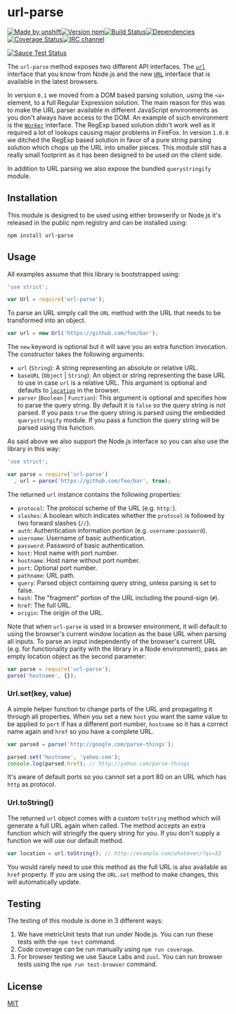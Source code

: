# url-parse

[![Made by unshift](https://img.shields.io/badge/made%20by-unshift-00ffcc.svg?style=flat-square)](http://unshift.io)[![Version npm](https://img.shields.io/npm/v/url-parse.svg?style=flat-square)](https://www.npmjs.com/package/url-parse)[![Build Status](https://img.shields.io/travis/unshiftio/url-parse/master.svg?style=flat-square)](https://travis-ci.org/unshiftio/url-parse)[![Dependencies](https://img.shields.io/david/unshiftio/url-parse.svg?style=flat-square)](https://david-dm.org/unshiftio/url-parse)[![Coverage Status](https://img.shields.io/coveralls/unshiftio/url-parse/master.svg?style=flat-square)](https://coveralls.io/r/unshiftio/url-parse?branch=master)[![IRC channel](https://img.shields.io/badge/IRC-irc.freenode.net%23unshift-00a8ff.svg?style=flat-square)](https://webchat.freenode.net/?channels=unshift)

[![Sauce Test Status](https://saucelabs.com/browser-matrix/url-parse.svg)](https://saucelabs.com/u/url-parse)

The `url-parse` method exposes two different API interfaces. The
[`url`](https://nodejs.org/api/url.html) interface that you know from Node.js
and the new [`URL`](https://developer.mozilla.org/en-US/docs/Web/API/URL/URL)
interface that is available in the latest browsers.

In version `0.1` we moved from a DOM based parsing solution, using the `<a>`
element, to a full Regular Expression solution. The main reason for this was
to make the URL parser available in different JavaScript environments as you
don't always have access to the DOM. An example of such environment is the
[`Worker`](https://developer.mozilla.org/en/docs/Web/API/Worker) interface.
The RegExp based solution didn't work well as it required a lot of lookups
causing major problems in FireFox. In version `1.0.0` we ditched the RegExp
based solution in favor of a pure string parsing solution which chops up the
URL into smaller pieces. This module still has a really small footprint as it
has been designed to be used on the client side.

In addition to URL parsing we also expose the bundled `querystringify` module.

## Installation

This module is designed to be used using either browserify or Node.js it's
released in the public npm registry and can be installed using:

```
npm install url-parse
```

## Usage

All examples assume that this library is bootstrapped using:

```js
'use strict';

var Url = require('url-parse');
```

To parse an URL simply call the `URL` method with the URL that needs to be
transformed into an object.

```js
var url = new Url('https://github.com/foo/bar');
```

The `new` keyword is optional but it will save you an extra function invocation.
The constructor takes the following arguments:

- `url` (`String`): A string representing an absolute or relative URL.
- `baseURL` (`Object` | `String`): An object or string representing
  the base URL to use in case `url` is a relative URL. This argument is
  optional and defaults to [`location`](https://developer.mozilla.org/en-US/docs/Web/API/Location)
  in the browser.
- `parser` (`Boolean` | `Function`): This argument is optional and specifies
  how to parse the query string. By default it is `false` so the query string
  is not parsed. If you pass `true` the query string is parsed using the
  embedded `querystringify` module. If you pass a function the query string
  will be parsed using this function.

As said above we also support the Node.js interface so you can also use the
library in this way:

```js
'use strict';

var parse = require('url-parse')
  , url = parse('https://github.com/foo/bar', true);
```

The returned `url` instance contains the following properties:

- `protocol`: The protocol scheme of the URL (e.g. `http:`).
- `slashes`: A boolean which indicates whether the `protocol` is followed by two
  forward slashes (`//`).
- `auth`: Authentication information portion (e.g. `username:password`).
- `username`: Username of basic authentication.
- `password`: Password of basic authentication.
- `host`: Host name with port number.
- `hostname`: Host name without port number.
- `port`: Optional port number.
- `pathname`: URL path.
- `query`: Parsed object containing query string, unless parsing is set to false.
- `hash`: The "fragment" portion of the URL including the pound-sign (`#`).
- `href`: The full URL.
- `origin`: The origin of the URL.

Note that when `url-parse` is used in a browser environment, it will default to
using the browser's current window location as the base URL when parsing all
inputs. To parse an input independently of the browser's current URL (e.g. for
functionality parity with the library in a Node environment), pass an empty
location object as the second parameter:

```js
var parse = require('url-parse');
parse('hostname', {});
```

### Url.set(key, value)

A simple helper function to change parts of the URL and propagating it through
all properties. When you set a new `host` you want the same value to be applied
to `port` if has a different port number, `hostname` so it has a correct name
again and `href` so you have a complete URL.

```js
var parsed = parse('http://google.com/parse-things');

parsed.set('hostname', 'yahoo.com');
console.log(parsed.href); // http://yahoo.com/parse-things
```

It's aware of default ports so you cannot set a port 80 on an URL which has
`http` as protocol.

### Url.toString()

The returned `url` object comes with a custom `toString` method which will
generate a full URL again when called. The method accepts an extra function
which will stringify the query string for you. If you don't supply a function we
will use our default method.

```js
var location = url.toString(); // http://example.com/whatever/?qs=32
```

You would rarely need to use this method as the full URL is also available as
`href` property. If you are using the `URL.set` method to make changes, this
will automatically update.

## Testing

The testing of this module is done in 3 different ways:

1. We have metricUnit tests that run under Node.js. You can run these tests with the
  `npm test` command.
2. Code coverage can be run manually using `npm run coverage`.
3. For browser testing we use Sauce Labs and `zuul`. You can run browser tests
  using the `npm run test-browser` command.

## License

[MIT](LICENSE)
